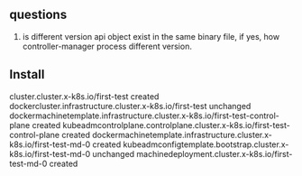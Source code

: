 ## questions

1. is different version api object  exist in the same binary file, if yes, how controller-manager process different version.

## Install

cluster.cluster.x-k8s.io/first-test created
dockercluster.infrastructure.cluster.x-k8s.io/first-test unchanged
dockermachinetemplate.infrastructure.cluster.x-k8s.io/first-test-control-plane created
kubeadmcontrolplane.controlplane.cluster.x-k8s.io/first-test-control-plane created
dockermachinetemplate.infrastructure.cluster.x-k8s.io/first-test-md-0 created
kubeadmconfigtemplate.bootstrap.cluster.x-k8s.io/first-test-md-0 unchanged
machinedeployment.cluster.x-k8s.io/first-test-md-0 created